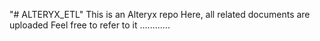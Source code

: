 "# ALTERYX_ETL" 
This is an Alteryx repo 
Here, all related documents are uploaded 
Feel free to refer to it ............
